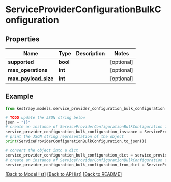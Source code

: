 # ServiceProviderConfigurationBulkConfiguration


## Properties

Name | Type | Description | Notes
------------ | ------------- | ------------- | -------------
**supported** | **bool** |  | [optional] 
**max_operations** | **int** |  | [optional] 
**max_payload_size** | **int** |  | [optional] 

## Example

```python
from kestrapy.models.service_provider_configuration_bulk_configuration import ServiceProviderConfigurationBulkConfiguration

# TODO update the JSON string below
json = "{}"
# create an instance of ServiceProviderConfigurationBulkConfiguration from a JSON string
service_provider_configuration_bulk_configuration_instance = ServiceProviderConfigurationBulkConfiguration.from_json(json)
# print the JSON string representation of the object
print(ServiceProviderConfigurationBulkConfiguration.to_json())

# convert the object into a dict
service_provider_configuration_bulk_configuration_dict = service_provider_configuration_bulk_configuration_instance.to_dict()
# create an instance of ServiceProviderConfigurationBulkConfiguration from a dict
service_provider_configuration_bulk_configuration_from_dict = ServiceProviderConfigurationBulkConfiguration.from_dict(service_provider_configuration_bulk_configuration_dict)
```
[[Back to Model list]](../README.md#documentation-for-models) [[Back to API list]](../README.md#documentation-for-api-endpoints) [[Back to README]](../README.md)


